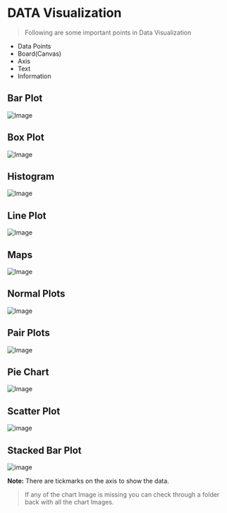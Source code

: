# DATA Visualization

> Following are some important  points in Data Visualization

 - Data Points
  - Board(Canvas)
 - Axis
  - Text
  - Information
  
  ## Bar Plot
![Image](chart_Images/Bar_plot.png)
  ## Box Plot
  ![Image](chart_Images/Box_plot.png)

  ## Histogram
  ![Image](chart_Images/Histogram.png)

  ## Line Plot
  ![Image](chart_Images/Line_plot.png)

  ## Maps
  ![Image](chart_Images/Maps.png)

  ## Normal Plots
  ![Image](chart_Images/Normal_Plot.png)

  ## Pair Plots
  ![Image](chart_Images/Pair_plot.png)

  ## Pie Chart
  ![Image](chart_Images/Pie_Chart.png)

  ## Scatter Plot
  ![image](chart_Images/Scatter-plot.png)

  ## Stacked Bar Plot
  ![image](chart_Images/stacked_bar.png)

**Note:**  There are tickmarks on the axis to show the data.

> If any of the chart Image is missing you can check through a folder back with all the chart Images.